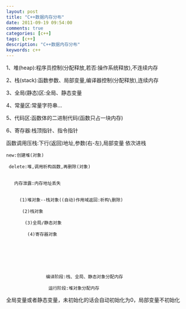 ```yaml
---
layout: post
title: "C++数据内存分布"
date: 2011-09-19 09:54:00 
comments: true
categories: [c++]
tags: [c++]
description: "C++数据内存分布"
keywords: c++
---
```



 
  1、堆(heap):程序员控制(分配释放,若否:操作系统释放),不连续内存
 
 
  2、栈(stack):函数参数、局部变量,编译器控制(分配释放),连续内存
 
 
  3、全局(静态)区:全局、静态变量
 
 
  4、常量区:常量字符串...
 
 
  5、代码区:函数体的二进制代码(函数只占一块内存)
 
 
  6、寄存器:栈顶指针、指令指针
 
 
  
  
 
 
  
  
 
 
  函数调用压栈:下行(返回)地址,参数(右-左),局部变量 依次进栈
  
   
    new:创建堆(对象)
    
     delete:堆,调用析构函数,再删除(对象)
     
      
       内存泄露:内存地址丢失
       
        
         (1)堆对象--栈对象((自动)作用域返回:析构\删除)
         
          (2)栈对象
          
           (3)全局/静态对象
           
            (4)寄存器对象
            
             
              
               
                
                 
                  
                   编译阶段:栈、全局、静态对象分配内存
                   
                    运行阶段:堆对象分配内存
                    
                    
                   
                  
                 
                
               
              
             
            
           
          
         
        
       
      
     
    
   
  
 
 
  
  
 
 
  
  
 
 
  
  
 
 全局变量或者静态变量，未初始化的话会自动初始化为0，局部变量不初始化
 
  
  
  
   
   
  
  
   
   
  
 


